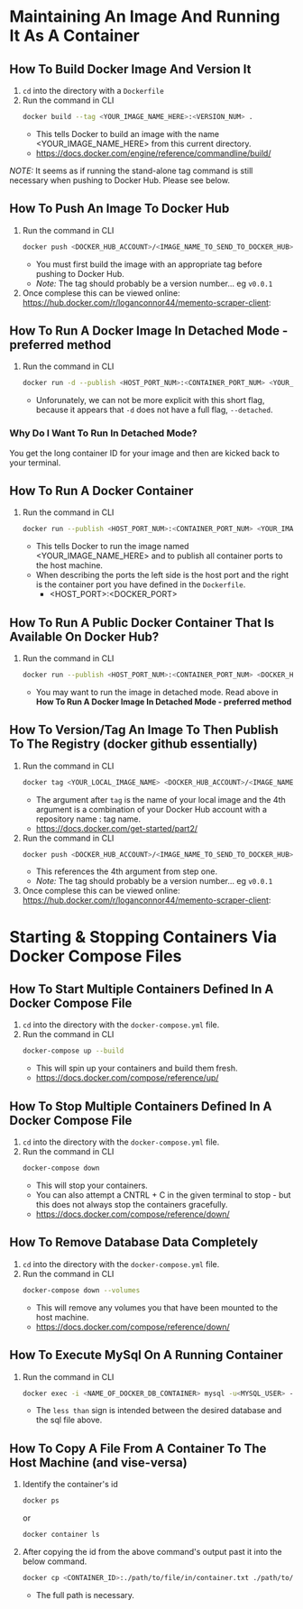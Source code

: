 # Maintaining An Image And Running It As A Container

## How To Build Docker Image And Version It
1. ```cd``` into the directory with a ```Dockerfile```
2. Run the command in CLI 
    ```bash
    docker build --tag <YOUR_IMAGE_NAME_HERE>:<VERSION_NUM> .
    ```
    * This tells Docker to build an image with the name <YOUR_IMAGE_NAME_HERE> from this current directory.
    * https://docs.docker.com/engine/reference/commandline/build/

*NOTE:* It seems as if running the stand-alone tag command is still necessary when pushing to Docker Hub. Please see below.

## How To Push An Image To Docker Hub
1. Run the command in CLI 
    ```bash
    docker push <DOCKER_HUB_ACCOUNT>/<IMAGE_NAME_TO_SEND_TO_DOCKER_HUB>:<VERSION_NUMBER>
    ```
    * You must first build the image with an appropriate tag before pushing to Docker Hub.
    * *Note:* The tag should probably be a version number... eg ```v0.0.1```
2. Once complese this can be viewed online: https://hub.docker.com/r/loganconnor44/memento-scraper-client:

## How To Run A Docker Image In Detached Mode - preferred method
1. Run the command in CLI 
    ```bash
    docker run -d --publish <HOST_PORT_NUM>:<CONTAINER_PORT_NUM> <YOUR_IMAGE_NAME_HERE>
    ```
    * Unforunately, we can not be more explicit with this short flag, because it appears that ```-d``` does not have a full flag, ```--detached```.

### Why Do I Want To Run In Detached Mode?
You get the long container ID for your image and then are kicked back to your terminal.

## How To Run A Docker Container
1. Run the command in CLI 
    ```bash
    docker run --publish <HOST_PORT_NUM>:<CONTAINER_PORT_NUM> <YOUR_IMAGE_NAME_HERE>
    ```
    * This tells Docker to run the image named <YOUR_IMAGE_NAME_HERE> and to publish all container ports to the host machine.
    * When describing the ports the left side is the host port and the right is the container port you have defined in the ```Dockerfile```.
        * <HOST_PORT>:<DOCKER_PORT>

## How To Run A Public Docker Container That Is Available On Docker Hub?
1. Run the command in CLI 
    ```bash
    docker run --publish <HOST_PORT_NUM>:<CONTAINER_PORT_NUM> <DOCKER_HUB_ACCOUNT>/<YOUR_IMAGE_NAME_HERE>:<VERSION_NUMBER>
    ```
    * You may want to run the image in detached mode. Read above in **How To Run A Docker Image In Detached Mode - preferred method**

## How To Version/Tag An Image To Then Publish To The Registry (docker github essentially)
1. Run the command in CLI 
    ```bash
    docker tag <YOUR_LOCAL_IMAGE_NAME> <DOCKER_HUB_ACCOUNT>/<IMAGE_NAME_TO_SEND_TO_DOCKER_HUB>:<VERSION_NUMBER>
    ```
    * The argument after ```tag``` is the name of your local image and the 4th argument is a combination of your Docker Hub account with a repository name : tag name.
    * https://docs.docker.com/get-started/part2/
2. Run the command in CLI 
    ```bash
    docker push <DOCKER_HUB_ACCOUNT>/<IMAGE_NAME_TO_SEND_TO_DOCKER_HUB>:<VERSION_NUMBER>
    ```
    * This references the 4th argument from step one.
    * *Note:* The tag should probably be a version number... eg ```v0.0.1```
3. Once complese this can be viewed online: https://hub.docker.com/r/loganconnor44/memento-scraper-client:

# Starting & Stopping Containers Via Docker Compose Files

## How To Start Multiple Containers Defined In A Docker Compose File
1. ```cd``` into the directory with the ```docker-compose.yml``` file.
2. Run the command in CLI 
    ```bash
    docker-compose up --build
    ```
    * This will spin up your containers and build them fresh.
    * https://docs.docker.com/compose/reference/up/

## How To Stop Multiple Containers Defined In A Docker Compose File
1. ```cd``` into the directory with the ```docker-compose.yml``` file.
2. Run the command in CLI 
    ```bash
    docker-compose down
    ```
    * This will stop your containers.
    * You can also attempt a CNTRL + C in the given terminal to stop - but this does not always stop the containers gracefully.
    * https://docs.docker.com/compose/reference/down/

## How To Remove Database Data Completely
1. ```cd``` into the directory with the ```docker-compose.yml``` file.
2. Run the command in CLI 
    ```bash
    docker-compose down --volumes
    ```
    * This will remove any volumes you that have been mounted to the host machine.
    * https://docs.docker.com/compose/reference/down/

## How To Execute MySql On A Running Container
1. Run the command in CLI 
    ```bash
    docker exec -i <NAME_OF_DOCKER_DB_CONTAINER> mysql -u<MYSQL_USER> -p<MYSQL_PASSWORD> <DESIRED_DATABASE> < <SQL_FILE>
    ```
    * The ```less than``` sign is intended between the desired database and the sql file above.

## How To Copy A File From A Container To The Host Machine (and vise-versa)
1. Identify the container's id
    ```bash
    docker ps
    ```
    or
    ```bash
    docker container ls
    ```
2. After copying the id from the above command's output past it into the below command.
    ```bash
    docker cp <CONTAINER_ID>:./path/to/file/in/container.txt ./path/to/host/file.txt
    ```
    * The full path is necessary.